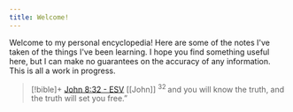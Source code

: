 ```yaml
---
title: Welcome!
---
```

Welcome to my personal encyclopedia! Here are some of the notes I've taken of the things I've been learning. I hope you find something useful here, but I can make no guarantees on the accuracy of any information. This is all a work in progress. 

> [!bible]+ [John 8:32 - ESV](https://bolls.life/ESV/43/8/) [[John]]
>  <sup> 32 </sup>and you will know the truth, and the truth will set you free.”

